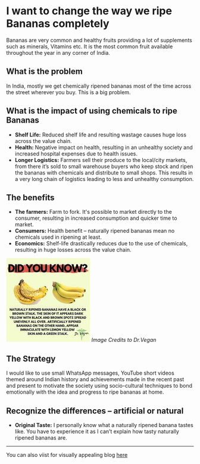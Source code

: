 


# I want to change the way we ripe Bananas completely

Bananas are very common and healthy fruits providing a lot of supplements such as minerals, Vitamins etc. It is the most common fruit available throughout the year in any corner of India.

## What is the problem

In India, mostly we get chemically ripened bananas most of the time across the street wherever you buy. This is a big problem.

## What is the impact of using chemicals to ripe Bananas

- **Shelf Life:** Reduced shelf life and resulting wastage causes huge loss across the value chain.  
- **Health:** Negative impact on health, resulting in an unhealthy society and increased hospital expenses due to health issues.  
- **Longer Logistics:** Farmers sell their produce to the local/city markets, from there it’s sold to small warehouse buyers who keep stock and ripen the bananas with chemicals and distribute to small shops. This results in a very long chain of logistics leading to less and unhealthy consumption.

## The benefits

- **The farmers:** Farm to fork. It's possible to market directly to the consumer, resulting in increased consumption and quicker time to market.  
- **Consumers:** Health benefit – naturally ripened bananas mean no chemicals used in ripening at least.  
- **Economics:** Shelf-life drastically reduces due to the use of chemicals, resulting in huge losses across the value chain.

![did you knoe](/images/banana.jpeg "Did you Know")
_Image Credits to Dr.Vegan_

## The Strategy

I would like to use small WhatsApp messages, YouTube short videos themed around Indian history and achievements made in the recent past and present to motivate the society using socio-cultural techniques to bond emotionally with the idea and progress to ripe bananas at home.

## Recognize the differences – artificial or natural

- **Original Taste:** I personally know what a naturally ripened banana tastes like. You have to experience it as I can’t explain how tasty naturally ripened bananas are.

***
You can also viist for visually appealing blog [here](https://bananasntruth.wordpress.com)